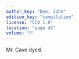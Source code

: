 ```yaml
---
author_key: "Dee, John"
edition_key: "compilation"
license: "CC0 1.0"
location: "page 45"
volume: "Ⅰ"
---
```

Mr. Cave dyed.
